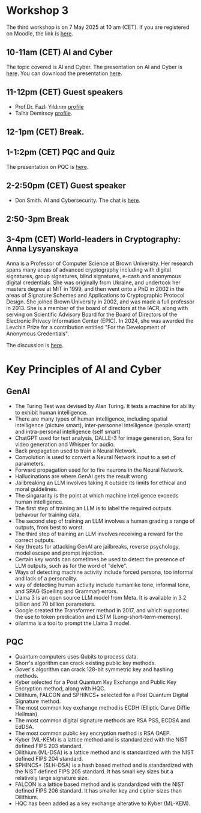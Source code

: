 # Workshop 3

The third workshop is on 7 May 2025 at 10 am (CET). If you are registered on Moodle, the link is [here](https://moodlecommunity.napier.ac.uk/course/view.php?id=960).

## 10-11am (CET) AI and Cyber

The topic covered is AI and Cyber. The presentation on AI and Cyber is [here](https://www.youtube.com/watch?v=k20AD736OAs). You can download the presentation [here](https://asecuritysite.com/workshop_03_ai.pdf).

## 11-12pm (CET) Guest speakers

* Prof.Dr. Fazlı Yıldırım [profile](https://www.linkedin.com/in/fazl%C4%B1-y%C4%B1ld%C4%B1r%C4%B1m-07961140/)
* Talha Demirsoy [profile](https://www.linkedin.com/in/talha-demirsoy/).
 
## 12-1pm (CET) Break.

## 1-1:2pm (CET) PQC and Quiz
The presentation on PQC is [here](https://www.youtube.com/watch?v=GWlJIHZaXGw).

## 2-2:50pm (CET) Guest speaker

* Don Smith. AI and Cybersecurity. The chat is [here](https://www.youtube.com/watch?v=zGkOT-bkkuo).

## 2:50-3pm Break
 
## 3-4pm (CET) World-leaders in Cryptography: Anna Lysyanskaya
Anna is a Professor of Computer Science at Brown University. Her research spans many areas of advanced cryptography including with digital signatures, group signatures, blind signatures, e-cash and anonymous digital credentials. She was originally from Ukraine, and undertook her masters degree at MIT in 1999, and then went onto a PhD in 2002 in the areas of Signature Schemes and Applications to Cryptographic Protocol Design. She joined Brown University in 2002, and was made a full professor in 2013. She is a member of the board of directors at the IACR, along with serving  on Scientific Advisory Board for the Board of Directors of the Electronic Privacy Information Center (EPIC). In 2024, she was awarded the Levchin Prize for a contribution entitled "For the Development of Anonymous Credentials".

The discussion is [here](https://www.youtube.com/watch?v=o6bq-eMgTBI).

# Key Principles of AI and Cyber

## GenAI
* The Turing Test was devised by Alan Turing. It tests a machine for ability to exhibit human intelligence.
* There are many types of human intelligence, including spatial intelligence (picture smart), inter-personnel intelligence (people smart) and intra-personal intelligence (self smart)
* ChatGPT used for text analysis, DALLE-3 for image generation, Sora for video generation and Whisper for audio.
* Back propagation used to train a Neural Network.
* Convolution is used to convert a Neural Network input to a set of parameters.
* Forward propagation used for to fire neurons in the Neural Network.
* Hallucinations are where GenAI gets the result wrong.
* Jailbreaking an LLM involves taking it outside its limits for ethical and moral guidelines.
* The singararity is the point at which machine intelligence exceeds human intelligence.
* The first step of training an LLM is to label the required outputs behavour for training data.
* The second step of training an LLM involves a human grading a range of outputs, from best to worst.
* The third step of training an LLM involves receiving a reward for the correct outputs.
* Key threats for attacking GenAI  are jailbreaks, reverse psychology, model escape and prompt injection.
* Certain key words can sometimes be used to detect the presence of LLM outputs, such as for the word of "delve".
* Ways of detecting machine activity include forced persona, too informal and lack of a personality.
* way of detecting human activity include humanlike tone, informal tone, and SPAG (Spelling and Grammar) errors.
* Llama 3 is an open source LLM model from Meta. It is available in 3.2 billion and 70 billion parameters.
* Google created the Transformer method in 2017, and which supported the use to token predication and LSTM (Long-short-term-memory).
* ollamma is a tool to prompt the Llama 3 model.
  
## PQC
* Quantum computers uses Qubits to process data.
* Shorr's algorithm can crack existing public key methods.
* Gover's algorithm can crack 128-bit symmetric key and hashing methods.
* Kyber selected for a Post Quantum Key Exchange and Public Key Encryption method, along with HQC.
* Dilithium, FALCON and SPHINCS+ selected for a Post Quantum Digital Signature method.
* The most common key exchange method is ECDH (Elliptic Curve Diffie Hellman).
* The most common digital signature methods are RSA PSS, ECDSA and EdDSA.
* The most common public key encryption method is RSA OAEP.
* Kyber (ML-KEM) is a lattice method and is standardized with the NIST defined FIPS 203 standard.
* Dilithium (ML-DSA) is a lattice method and is standardized with the NIST defined FIPS 204 standard.
* SPHINCS+ (SLH-DSA) is a hash based method and is standardized with the NIST defined FIPS 205 standard. It has small key sizes but a relatively large signature size.
* FALCON is a lattice based method and is standardized with the NIST defined FIPS 206 standard. It has smaller key and cipher sizes than Dilithium.
* HQC has been added as a key exchange alterative to Kyber (ML-KEM).







